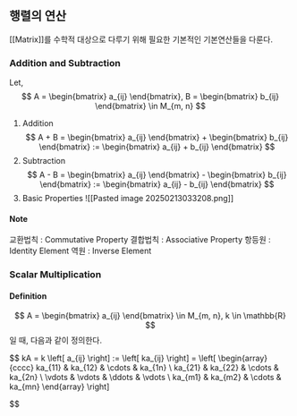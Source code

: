 ## 행렬의 연산

[[Matrix]]를 수학적 대상으로 다루기 위해 필요한 기본적인 기본연산들을 다룬다.

### Addition and Subtraction
Let,
$$
A = \begin{bmatrix}
a_{ij}
\end{bmatrix}, B = \begin{bmatrix}
b_{ij}
\end{bmatrix} \in M_{m, n}
$$ 
1. Addition
$$
A + B = \begin{bmatrix}
a_{ij}
\end{bmatrix} + \begin{bmatrix}
b_{ij}
\end{bmatrix} := \begin{bmatrix}
a_{ij} + b_{ij}
\end{bmatrix}
$$
2. Subtraction
$$
A - B = \begin{bmatrix}
a_{ij}
\end{bmatrix} - \begin{bmatrix}
b_{ij}
\end{bmatrix} := \begin{bmatrix}
a_{ij} - b_{ij}
\end{bmatrix}
$$
3. Basic Properties
![[Pasted image 20250213033208.png]]

#### Note
교환법칙 : Commutative Property
결합법칙 : Associative Property
항등원 : Identity Element
역원 : Inverse Element

### Scalar Multiplication
#### Definition
$$
A = \begin{bmatrix}
a_{ij}
\end{bmatrix} \in M_{m, n}, k \in \mathbb{R}
$$
일 때, 다음과 같이 정의한다.

$$
kA = k \left[ a_{ij} \right] := \left[ ka_{ij} \right] = \left[ \begin{array}{cccc}
ka_{11} & ka_{12} & \cdots & ka_{1n} \\
ka_{21} & ka_{22} & \cdots & ka_{2n} \\
\vdots & \vdots & \ddots & \vdots \\
ka_{m1} & ka_{m2} & \cdots & ka_{mn}
\end{array} \right]

$$